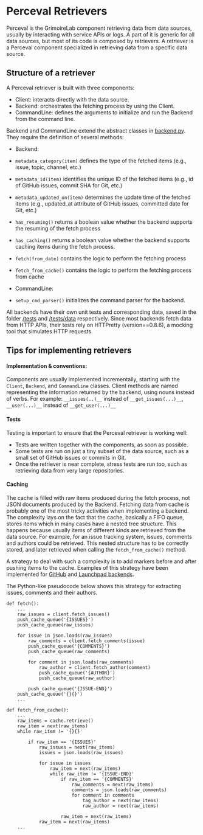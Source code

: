 # Perceval Retrievers

Perceval is the GrimoireLab component retrieving data from data sources, usually by
interacting with service APIs or logs. A part of it is generic for all data sources, but
most of its code is composed by retrievers. A retriever is a Perceval component
specialized in retrieving data from a specific data source.

## Structure of a retriever

A Perceval retriever is built with three components:

- Client: interacts directly with the data source.
- Backend: orchestrates the fetching process by using the Client.
- CommandLine: defines the arguments to initialize and run the Backend from the command
  line.


Backend and CommandLine extend the abstract classes in
[backend.py](https://github.com/grimoirelab/perceval/blob/master/perceval/backend.py).
They require the definition of several methods:

- Backend:

- `metadata_category(item)` defines the type of the fetched items (e.g., issue, topic,
  channel, etc.)
- `metadata_id(item)` identifies the unique ID of the fetched items (e.g., id of GitHub
  issues, commit SHA for Git, etc.)
- `metadata_updated_on(item)` determines the update time of the fetched items (e.g.,
  updated_at attribute of GitHub issues, committed date for Git, etc.)
- `has_resuming()` returns a boolean value whether the backend supports the resuming of
  the fetch process
- `has_caching()` returns a boolean value whether the backend supports caching items
  during the fetch process.
- `fetch(from_date)` contains the logic to perform the fetching process
- `fetch_from_cache()` contains the logic to perform the fetching process from cache

- CommandLine:

- `setup_cmd_parser()` initializes the command parser for the backend.

All backends have their own unit tests and corresponding data, saved in the folder
[/tests](https://github.com/grimoirelab/perceval/tree/master/tests) and
[/tests/data](https://github.com/grimoirelab/perceval/tree/master/tests/data)
respectively. Since most backends fetch data from HTTP APIs, their tests rely on HTTPretty
(version==0.8.6), a mocking tool that simulates HTTP requests.

## Tips for implementing retrievers

#### Implementation & conventions:
Components are usually implemented incrementally, starting with the `Client`, `Backend`,
and `CommandLine` classes. Client methods are named representing the information returned
by the backend, using nouns instead of verbs. For example: `__issues(..)__` instead of
`__get_issues(...)__`, `__user(...)__` instead of `__get_user(...)__`

#### Tests

Testing is important to ensure that the Perceval retriever is working well:

- Tests are written together with the components, as soon as possible.
- Some tests are run on just a tiny subset of the data source, such as a small set of
  GitHub issues or commits in Git.
- Once the retriever is near complete, stress tests are run too, such as retrieving data
  from very large repositories.

#### Caching

The cache is filled with raw items produced during the fetch process, not JSON documents
produced by the Backend. Fetching data from cache is probably one of the most tricky
activities when implementing a backend. The complexity lays on the fact that the cache,
basically a FIFO queue, stores items which in many cases have a nested tree structure.
This happens because usually items of different kinds are retrieved from the data source.
For example, for an issue tracking system, issues, comments and authors could be
retrieved. This nested structure has to be correctly stored, and later retrieved when
calling the `fetch_from_cache()` method.

A strategy to deal with such a complexity is to add markers before and after pushing items
to the cache. Examples of this strategy have been implemented for
[GitHub](https://github.com/grimoirelab/perceval/blob/master/perceval/backends/core/github.py)
and [Launchpad
backends](https://github.com/grimoirelab/perceval/blob/master/perceval/backends/core/launchpad.py).

The Python-like pseudocode below shows this strategy for extracting issues, comments and
their authors.

```
def fetch():
	...
	raw_issues = client.fetch_issues()
	push_cache_queue('{ISSUES}')
	push_cache_queue(raw_issues)
	
	for issue in json.loads(raw_issues)
		raw_comments = client.fetch_comments(issue)
		push_cache_queue('{COMMENTS}')
		push_cache_queue(raw_comments)
		
		for comment in json.loads(raw_comments)
			raw_author = client.fetch_author(comment)
			push_cache_queue('{AUTHOR}')
			push_cache_queue(raw_author)
			
		push_cache_queue('{ISSUE-END}')
	push_cache_queue('{}{}')
	...
```

```
def fetch_from_cache():
	...
	raw_items = cache.retrieve()
	raw_item = next(raw_items)
	while raw_item != '{}{}'
	
		if raw_item == '{ISSUES}'
			raw_issues = next(raw_items)
			issues = json.loads(raw_issues)
		
			for issue in issues
				raw_item = next(raw_items)
				while raw_item != '{ISSUE-END}'
					if raw_item == '{COMMENTS}'
						raw_comments = next(raw_items)
						comments = json.loads(raw_comments)
						for comment in comments
							tag_author = next(raw_items)
							raw_author = next(raw_items)
					
					raw_item = next(raw_items)
			raw_item = next(raw_items)	
	...
```
